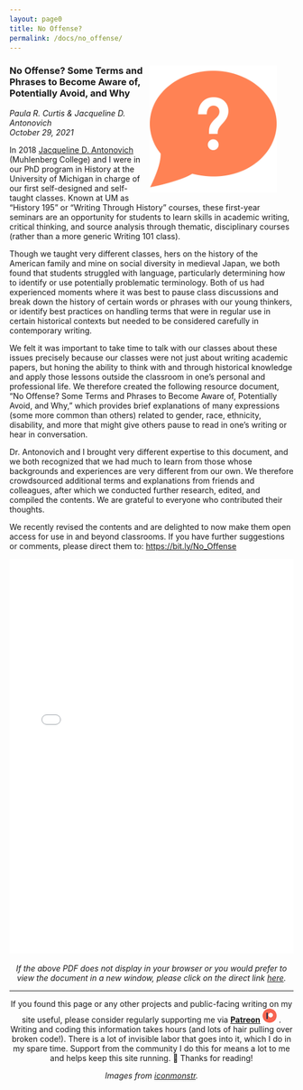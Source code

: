 ```yaml
---
layout: page0
title: No Offense?
permalink: /docs/no_offense/
---
```


<div style>
<img src="/images/no_offense_icon.png" style="float:right;max-width:225px;padding: 10px 30px 10px 10px;">
</div>
<h3>No Offense? Some Terms and Phrases to Become Aware of, Potentially Avoid, and Why
</h3>
<p></p>
<em>Paula R. Curtis & Jacqueline D. Antonovich</em><br>
<em>October 29, 2021</em><br>
<p></p>
In 2018 <a href="https://www.muhlenberg.edu/academics/history/facultystaff/jacquelinedantonovich/">Jacqueline D. Antonovich</a> (Muhlenberg College) and I were in our PhD program in History at the University of Michigan in charge of our first self-designed and self-taught classes. Known at UM as “History 195” or “Writing Through History” courses, these first-year seminars are an opportunity for students to learn skills in academic writing, critical thinking, and source analysis through thematic, disciplinary courses (rather than a more generic Writing 101 class).
<p></p>
Though we taught very different classes, hers on the history of the American family and mine on social diversity in medieval Japan, we both found that students struggled with language, particularly determining how to identify or use potentially problematic terminology. Both of us had experienced moments where it was best to pause class discussions and break down the history of certain words or phrases with our young thinkers, or identify best practices on handling terms that were in regular use in certain historical contexts but needed to be considered carefully in contemporary writing.
<p></p>
We felt it was important to take time to talk with our classes about these issues precisely because our classes were not just about writing academic papers, but honing the ability to think with and through historical knowledge and apply those lessons outside the classroom in one’s personal and professional life. We therefore created the following resource document, “No Offense? Some Terms and Phrases to Become Aware of, Potentially Avoid, and Why,” which provides brief explanations of many expressions (some more common than others) related to gender, race, ethnicity, disability, and more that might give others pause to read in one’s writing or hear in conversation.
<p></p>
Dr. Antonovich and I brought very different expertise to this document, and we both recognized that we had much to learn from those whose backgrounds and experiences are very different from our own. We therefore crowdsourced additional terms and explanations from friends and colleagues, after which we conducted further research, edited, and compiled the contents. We are grateful to everyone who contributed their thoughts.
<p></p>
We recently revised the contents and are delighted to now make them open access for use in and beyond classrooms. If you have further suggestions or comments, please direct them to: <a href="https://bit.ly/No_Offense">https://bit.ly/No_Offense</a>

<p></p>
<p></p>
<embed src="/docs/No_Offense_21_10_29.pdf" type="application/pdf" width="100%" height="700px" />
<p></p>
<p></p>
<center><i>If the above PDF does not display in your browser or you would prefer to view the document in a new window, please click on the direct link <a href="/docs/No_Offense_21_10_29.pdf">here</a>.</i>


<hr>
<p></p>
If you found this page or any other projects and public-facing writing on my site useful, please consider regularly supporting me via <b><a href="https://www.patreon.com/prcurtis">Patreon</a></b> <a href="https://www.patreon.com/prcurtis"><img src="/images/patreon_circle1.png" alt="Patreon" width="25px"></a> . Writing and coding this information takes hours (and lots of hair pulling over broken code!). There is a lot of invisible labor that goes into it, which I do in my spare time. Support from the community I do this for means a lot to me and helps keep this site running. 🙂 Thanks for reading!
<p></p>
<p></p>
<em>Images from <a href="https://iconmonstr.com/">iconmonstr</a>.</em>
